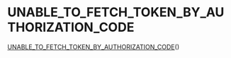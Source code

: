 # UNABLE_TO_FETCH_TOKEN_BY_AUTHORIZATION_CODE


[UNABLE_TO_FETCH_TOKEN_BY_AUTHORIZATION_CODE](index.md)()
